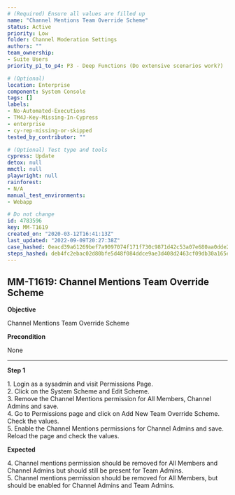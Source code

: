 ```yaml
---
# (Required) Ensure all values are filled up
name: "Channel Mentions Team Override Scheme"
status: Active
priority: Low
folder: Channel Moderation Settings
authors: ""
team_ownership: 
- Suite Users
priority_p1_to_p4: P3 - Deep Functions (Do extensive scenarios work?)

# (Optional)
location: Enterprise
component: System Console
tags: []
labels: 
- No-Automated-Executions
- TM4J-Key-Missing-In-Cypress
- enterprise
- cy-rep-missing-or-skipped
tested_by_contributor: ""

# (Optional) Test type and tools
cypress: Update
detox: null
mmctl: null
playwright: null
rainforest: 
- N/A
manual_test_environments: 
- Webapp

# Do not change
id: 4783596
key: MM-T1619
created_on: "2020-03-12T16:41:13Z"
last_updated: "2022-09-09T20:27:38Z"
case_hashed: 0eacd39a61269bef7a9097074f171f730c9871d42c53a07e680aa0dde2dc6f601296264279ff900ced326955d494127b
steps_hashed: deb4fc2ebac02d80bfe5d48f084ddce9ae3d408d2463cf09db30a165ec32199e16f1d6c3939c85268337a64cb7272dc0
---
```


<!-- (Auto-generated) Based on frontmatter's "key" and "name" -->

## MM-T1619: Channel Mentions Team Override Scheme

**Objective**

Channel Mentions Team Override Scheme

**Precondition**

None

---

**Step 1**

1\. Login as a sysadmin and visit Permissions Page.\
2\. Click on the System Scheme and Edit Scheme.\
3\. Remove the Channel Mentions permission for All Members, Channel Admins and save.\
4\. Go to Permissions page and click on Add New Team Override Scheme. Check the values.\
5\. Enable the Channel Mentions permissions for Channel Admins and save. Reload the page and check the values.

**Expected**

4\. Channel mentions permission should be removed for All Members and Channel Admins but should still be present for Team Admins.\
5\. Channel mentions permission should be removed for All Members, but should be enabled for Channel Admins and Team Admins.
